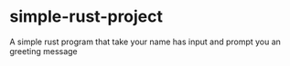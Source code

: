 # simple-rust-project

A simple rust program that take your name has input and prompt you an greeting message
